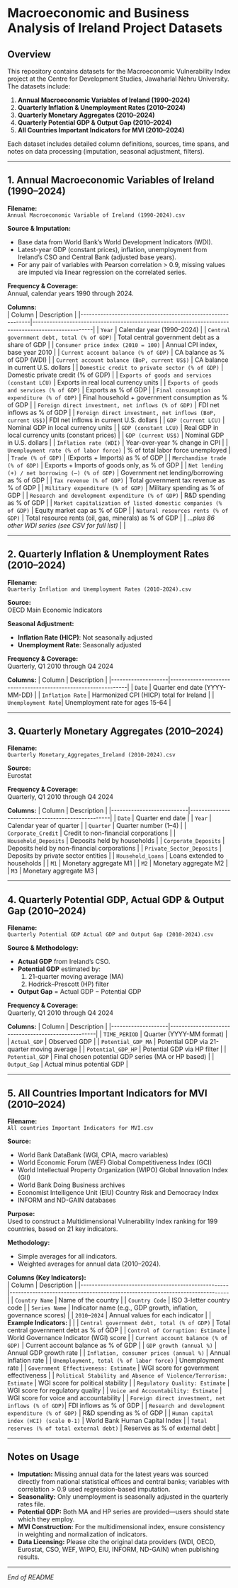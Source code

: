 # Macroeconomic and Business Analysis of Ireland Project Datasets

## Overview
This repository contains datasets for the Macroeconomic Vulnerability Index project at the Centre for Development Studies, Jawaharlal Nehru University. The datasets include:

1. **Annual Macroeconomic Variables of Ireland (1990–2024)**  
2. **Quarterly Inflation & Unemployment Rates (2010–2024)**  
3. **Quarterly Monetary Aggregates (2010–2024)**  
4. **Quarterly Potential GDP & Output Gap (2010–2024)**  
5. **All Countries Important Indicators for MVI (2010–2024)**  

Each dataset includes detailed column definitions, sources, time spans, and notes on data processing (imputation, seasonal adjustment, filters).

---

## 1. Annual Macroeconomic Variables of Ireland (1990–2024)

**Filename:**  
`Annual Macroeconomic Variable of Ireland (1990-2024).csv`

**Source & Imputation:**  
- Base data from World Bank’s World Development Indicators (WDI).  
- Latest-year GDP (constant prices), inflation, unemployment from Ireland’s CSO and Central Bank (adjusted base years).  
- For any pair of variables with Pearson correlation > 0.9, missing values are imputed via linear regression on the correlated series.

**Frequency & Coverage:**  
Annual, calendar years 1990 through 2024.

**Columns:**  
| Column                                                     | Description                                                                                       |
|------------------------------------------------------------|---------------------------------------------------------------------------------------------------|
| `Year`                                                     | Calendar year (1990–2024)                                                                         |
| `Central government debt, total (% of GDP)`                | Total central government debt as a share of GDP                                                   |
| `Consumer price index (2010 = 100)`                        | Annual CPI index, base year 2010                                                                  |
| `Current account balance (% of GDP)`                       | CA balance as % of GDP (WDI)                                                                      |
| `Current account balance (BoP, current US$)`               | CA balance in current U.S. dollars                                                                |
| `Domestic credit to private sector (% of GDP)`             | Domestic private credit (% of GDP)                                                                |
| `Exports of goods and services (constant LCU)`             | Exports in real local currency units                                                              |
| `Exports of goods and services (% of GDP)`                 | Exports as % of GDP                                                                               |
| `Final consumption expenditure (% of GDP)`                 | Final household + government consumption as % of GDP                                              |
| `Foreign direct investment, net inflows (% of GDP)`        | FDI net inflows as % of GDP                                                                       |
| `Foreign direct investment, net inflows (BoP, current US$)`| FDI net inflows in current U.S. dollars                                                           |
| `GDP (current LCU)`                                        | Nominal GDP in local currency units                                                               |
| `GDP (constant LCU)`                                       | Real GDP in local currency units (constant prices)                                                |
| `GDP (current US$)`                                        | Nominal GDP in U.S. dollars                                                                       |
| `Inflation rate (WDI)`                                     | Year-over-year % change in CPI                                                                    |
| `Unemployment rate (% of labor force)`                     | % of total labor force unemployed                                                                 |
| `Trade (% of GDP)`                                         | (Exports + Imports) as % of GDP                                                                   |
| `Merchandise trade (% of GDP)`                             | Exports + Imports of goods only, as % of GDP                                                      |
| `Net lending (+) / net borrowing (–) (% of GDP)`           | Government net lending/borrowing as % of GDP                                                      |
| `Tax revenue (% of GDP)`                                   | Total government tax revenue as % of GDP                                                          |
| `Military expenditure (% of GDP)`                          | Military spending as % of GDP                                                                     |
| `Research and development expenditure (% of GDP)`          | R&D spending as % of GDP                                                                          |
| `Market capitalization of listed domestic companies (% of GDP)` | Equity market cap as % of GDP                                                                |
| `Natural resources rents (% of GDP)`                       | Total resource rents (oil, gas, minerals) as % of GDP                                             |
| _...plus 86 other WDI series (see CSV for full list)_      |                                                                                                   |

---

## 2. Quarterly Inflation & Unemployment Rates (2010–2024)

**Filename:**  
`Quarterly Inflation and Unemployment Rates (2010-2024).csv`

**Source:**  
OECD Main Economic Indicators

**Seasonal Adjustment:**  
- **Inflation Rate (HICP)**: Not seasonally adjusted  
- **Unemployment Rate**: Seasonally adjusted  

**Frequency & Coverage:**  
Quarterly, Q1 2010 through Q4 2024

**Columns:**
| Column             | Description                                                   |
|--------------------|---------------------------------------------------------------|
| `Date`             | Quarter end date (YYYY-MM-DD)                                 |
| `Inflation Rate`   | Harmonized CPI (HICP) total for Ireland                       |
| `Unemployment Rate`| Unemployment rate for ages 15-64                              |

---

## 3. Quarterly Monetary Aggregates (2010–2024)

**Filename:**  
`Quarterly Monetary_Aggregates_Ireland (2010-2024).csv`

**Source:**  
Eurostat

**Frequency & Coverage:**  
Quarterly, Q1 2010 through Q4 2024

**Columns:**
| Column                    | Description                                      |
|---------------------------|--------------------------------------------------|
| `Date`                    | Quarter end date                                 |
| `Year`                    | Calendar year of quarter                         |
| `Quarter`                 | Quarter number (1–4)                             |
| `Corporate_Credit`        | Credit to non-financial corporations             |
| `Household_Deposits`      | Deposits held by households                      |
| `Corporate_Deposits`      | Deposits held by non-financial corporations      |
| `Private_Sector_Deposits` | Deposits by private sector entities              |
| `Household_Loans`         | Loans extended to households                     |
| `M1`                      | Monetary aggregate M1                            |
| `M2`                      | Monetary aggregate M2                            |
| `M3`                      | Monetary aggregate M3                            |

---

## 4. Quarterly Potential GDP, Actual GDP & Output Gap (2010–2024)

**Filename:**  
`Quarterly Potential GDP Actual GDP and Output Gap (2010-2024).csv`

**Source & Methodology:**  
- **Actual GDP** from Ireland’s CSO.  
- **Potential GDP** estimated by:  
  1. 21-quarter moving average (MA)  
  2. Hodrick–Prescott (HP) filter  
- **Output Gap** = Actual GDP − Potential GDP

**Frequency & Coverage:**  
Quarterly, Q1 2010 through Q4 2024

**Columns:**
| Column             | Description                                        |
|--------------------|----------------------------------------------------|
| `TIME_PERIOD`      | Quarter (YYYY-MM format)                           |
| `Actual_GDP`       | Observed GDP                                       |
| `Potential_GDP_MA` | Potential GDP via 21-quarter moving average        |
| `Potential_GDP_HP` | Potential GDP via HP filter                        |
| `Potential_GDP`    | Final chosen potential GDP series (MA or HP based) |
| `Output_Gap`       | Actual minus potential GDP                         |

---

## 5. All Countries Important Indicators for MVI (2010–2024)

**Filename:**  
`All countries Important Indicators for MVI.csv`

**Source:**  
- World Bank DataBank (WGI, CPIA, macro variables)  
- World Economic Forum (WEF) Global Competitiveness Index (GCI)  
- World Intellectual Property Organization (WIPO) Global Innovation Index (GII)  
- World Bank Doing Business archives  
- Economist Intelligence Unit (EIU) Country Risk and Democracy Index  
- INFORM and ND-GAIN databases  

**Purpose:**  
Used to construct a Multidimensional Vulnerability Index ranking for 199 countries, based on 21 key indicators.  

**Methodology:**  
- Simple averages for all indicators.  
- Weighted averages for annual data (2010–2024).  

**Columns (Key Indicators):**  
| Column                                             | Description                                                                 |
|----------------------------------------------------|-----------------------------------------------------------------------------|
| `Country Name`                                     | Name of the country                                                         |
| `Country Code`                                     | ISO 3-letter country code                                                   |
| `Series Name`                                      | Indicator name (e.g., GDP growth, inflation, governance scores)             |
| `2010`–`2024`                                     | Annual values for each indicator                                            |
| **Example Indicators:**                            |                                                                             |
| `Central government debt, total (% of GDP)`        | Total central government debt as % of GDP                                   |
| `Control of Corruption: Estimate`                  | World Governance Indicator (WGI) score                                      |
| `Current account balance (% of GDP)`               | Current account balance as % of GDP                                         |
| `GDP growth (annual %)`                            | Annual GDP growth rate                                                      |
| `Inflation, consumer prices (annual %)`            | Annual inflation rate                                                       |
| `Unemployment, total (% of labor force)`           | Unemployment rate                                                           |
| `Government Effectiveness: Estimate`               | WGI score for government effectiveness                                      |
| `Political Stability and Absence of Violence/Terrorism: Estimate` | WGI score for political stability                               |
| `Regulatory Quality: Estimate`                     | WGI score for regulatory quality                                            |
| `Voice and Accountability: Estimate`               | WGI score for voice and accountability                                      |
| `Foreign direct investment, net inflows (% of GDP)`| FDI inflows as % of GDP                                                     |
| `Research and development expenditure (% of GDP)`  | R&D spending as % of GDP                                                    |
| `Human capital index (HCI) (scale 0-1)`            | World Bank Human Capital Index                                              |
| `Total reserves (% of total external debt)`        | Reserves as % of external debt                                              |

---

## Notes on Usage

- **Imputation:** Missing annual data for the latest years was sourced directly from national statistical offices and central banks; variables with correlation > 0.9 used regression-based imputation.  
- **Seasonality:** Only unemployment is seasonally adjusted in the quarterly rates file.  
- **Potential GDP:** Both MA and HP series are provided—users should state which they employ.  
- **MVI Construction:** For the multidimensional index, ensure consistency in weighting and normalization of indicators.  
- **Data Licensing:** Please cite the original data providers (WDI, OECD, Eurostat, CSO, WEF, WIPO, EIU, INFORM, ND-GAIN) when publishing results.

---

*End of README*  
